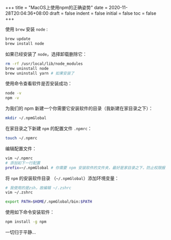 +++
title = "MacOS上使用npm的正确姿势"
date = 2020-11-28T20:04:36+08:00
draft = false
indent = false
initial = false
toc = false
+++

使用 `brew`  安装 `node` :

```bash
brew update
brew install node
```

如果已经安装了 `node`，选择卸载删除它：

```bash
rm -rf /usr/local/lib/node_modules
brew uninstall node
brew uninstall yarn # 如果安装了
```

使用命令查看软件是否安装成功：

```bash
node -v
npm -v
```

为我们的 npm 新建一个你需要它安装软件的目录（我新建在家目录之下）：

```bash
mkdir ~/.npmGlobal
```

在家目录之下新建 `npm` 的配置文件 `.npmrc`：

```bash
touch ~/.npmrc
```

编辑配置文件：

```bash
vim ~/.npmrc
# 添加如下一行配置
prefix=~/.npmGlobal # 你需要 npm 安装软件的文件夹，最好是家目录之下，防止权限报错
```

将 `npm` 的安装软件目录 （`~/.npmGlobal`）添加环境变量：

```bash
# 我使用的是zsh，故编辑 ~/.zshrc
vim ~/.zshrc

export PATH=$HOME/.npmGlobal/bin:$PATH
```

使用如下命令安装软件：

```bash
npm install -g npm
```

一切归于平静...
